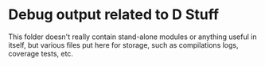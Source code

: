 Debug output related to D Stuff
===============================

This folder doesn't really contain stand-alone modules or anything useful 
in itself, but various files put here for storage, such as compilations 
logs, coverage tests, etc.

